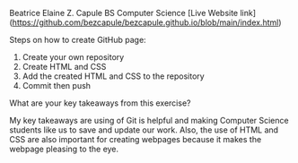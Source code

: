 Beatrice Elaine Z. Capule
BS Computer Science
[Live Website link] (https://github.com/bezcapule/bezcapule.github.io/blob/main/index.html)

Steps on how to create GitHub page:
1. Create your own repository
2. Create HTML and CSS
3. Add the created HTML and CSS to the repository
4. Commit then push
   
What are your key takeaways from this exercise?

My key takeaways are using of Git is helpful and making Computer Science students like us to save and update our work. 
Also, the use of HTML and CSS are also important for creating webpages because it makes the webpage pleasing to the eye.

